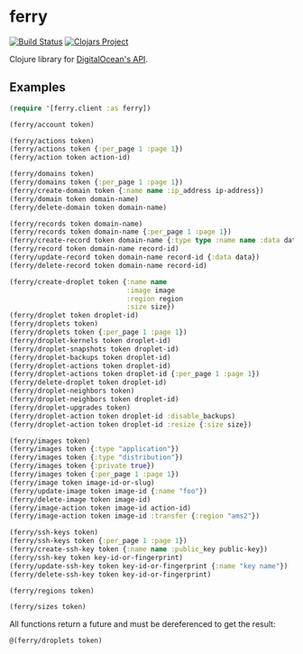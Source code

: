 ferry
=====

[![Build Status](https://img.shields.io/travis/blom/ferry/master.svg)][travis]
[![Clojars Project](https://img.shields.io/clojars/v/ferry.svg)][clojars]

Clojure library for [DigitalOcean's API][digitalocean-api].

[travis]: https://travis-ci.org/blom/ferry
[clojars]: https://clojars.org/ferry
[digitalocean-api]: https://developers.digitalocean.com/documentation/v2/

Examples
--------

``` clojure
(require '[ferry.client :as ferry])

(ferry/account token)

(ferry/actions token)
(ferry/actions token {:per_page 1 :page 1})
(ferry/action token action-id)

(ferry/domains token)
(ferry/domains token {:per_page 1 :page 1})
(ferry/create-domain token {:name name :ip_address ip-address})
(ferry/domain token domain-name)
(ferry/delete-domain token domain-name)

(ferry/records token domain-name)
(ferry/records token domain-name {:per_page 1 :page 1})
(ferry/create-record token domain-name {:type type :name name :data data})
(ferry/record token domain-name record-id)
(ferry/update-record token domain-name record-id {:data data})
(ferry/delete-record token domain-name record-id)

(ferry/create-droplet token {:name name
                             :image image
                             :region region
                             :size size})
(ferry/droplet token droplet-id)
(ferry/droplets token)
(ferry/droplets token {:per_page 1 :page 1})
(ferry/droplet-kernels token droplet-id)
(ferry/droplet-snapshots token droplet-id)
(ferry/droplet-backups token droplet-id)
(ferry/droplet-actions token droplet-id)
(ferry/droplet-actions token droplet-id {:per_page 1 :page 1})
(ferry/delete-droplet token droplet-id)
(ferry/droplet-neighbors token)
(ferry/droplet-neighbors token droplet-id)
(ferry/droplet-upgrades token)
(ferry/droplet-action token droplet-id :disable_backups)
(ferry/droplet-action token droplet-id :resize {:size size})

(ferry/images token)
(ferry/images token {:type "application"})
(ferry/images token {:type "distribution"})
(ferry/images token {:private true})
(ferry/images token {:per_page 1 :page 1})
(ferry/image token image-id-or-slug)
(ferry/update-image token image-id {:name "foo"})
(ferry/delete-image token image-id)
(ferry/image-action token image-id action-id)
(ferry/image-action token image-id :transfer {:region "ams2"})

(ferry/ssh-keys token)
(ferry/ssh-keys token {:per_page 1 :page 1})
(ferry/create-ssh-key token {:name name :public_key public-key})
(ferry/ssh-key token key-id-or-fingerprint)
(ferry/update-ssh-key token key-id-or-fingerprint {:name "key name"})
(ferry/delete-ssh-key token key-id-or-fingerprint)

(ferry/regions token)

(ferry/sizes token)
```

All functions return a future and must be dereferenced to get the result:

``` clojure
@(ferry/droplets token)
```
